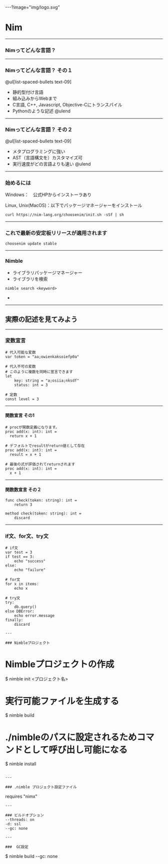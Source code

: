 ---?image="img/logo.svg"

# Nim

---

### Nimってどんな言語？

---

### Nimってどんな言語？ その１
@ul[list-spaced-bullets text-09]
- 静的型付け言語
- 組み込みからWebまで
- C言語, C++, Javascript, Objective-Cにトランスパイル
- Pythonのような記述
@ulend

---

### Nimってどんな言語？ その２
@ul[list-spaced-bullets text-09]
- メタプログラミングに強い
- AST（言語構文を）カスタマイズ可
- 実行速度がどの言語よりも速い
@ulend

---

### 始めるには

Windows：　公式HPからインストーラあり

Linux, Unix(MacOS)：以下でパッケージマネージャーをインストール


```
curl https://nim-lang.org/choosenim/init.sh -sSf | sh
```

---

### これで最新の安定板リリースが適用されます

```
choosenim update stable
```
---

### Nimble

- ライブラリパッケージマネージャー
- ライブラリを検索
```
nimble search <keyword>

```
- 

---

## 実際の記述を見てみよう

---

### 変数宣言

```
# 代入可能な変数
var token = "aa;owienkaksoiefp0a"

# 代入不可の変数
# このように複数を同時に宣言できます
let
    key: string = "a;osiia;nksdf"
    status: int = 3

# 定数
const level = 3
```

---

#### 関数宣言 その1


```
# procが関数定義になります。
proc add(x: int): int =
  return x + 1

# デフォルトでresultがreturn値として存在
proc add(x: int): int =
  result = x + 1

# 最後の式が評価されてreturnされます
proc add(x: int): int =
  x + 1
```

---

#### 関数数宣言 その２


```
func check(token: string): int =
    return 3

method check(token: string): int =
    discard
```

---

### if文、for文、try文

```
# if文
var test = 3
if test == 3:
    echo "success"
else:
    echo "failure"

# for文
for x in items:
    echo x

# try文
try:
    db.query()
else DBError:
    echo error.message
finally:
    discard

---

### Nimbleプロジェクト

```
# Nimbleプロジェクトの作成
$ nimble init <プロジェクト名>

# 実行可能ファイルを生成する
$ nimble build

# ./nimbleのパスに設定されるためコマンドとして呼び出し可能になる
$ nimble install
```

---

### .nimble プロジェクト設定ファイル

```
requires "nimx"
```
---

### ビルドオプション
--threads: on
-d: ssl
--gc: none

---

###  GC設定

```
$ nimble build --gc: none
```
